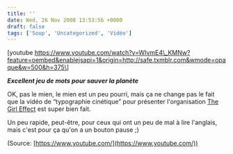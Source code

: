 ```yaml
---
title: ''
date: Wed, 26 Nov 2008 13:53:56 +0000
draft: false
tags: ['Soup', 'Uncategorized', 'Vidéo']
---
```


\[youtube https://www.youtube.com/watch?v=WIvmE4\_KMNw?feature=oembed&enablejsapi=1&origin=http://safe.txmblr.com&wmode=opaque&w=500&h=375\]

**_Excellent jeu de mots pour sauver la planète_**

OK, pas le mien, le mien est un peu pourri, mais ça ne change pas le fait que la vidéo de “typographie cinétique” pour présenter l'organisation [The Girl Effect](http://www.girleffect.org/) est super bien fait.

Un peu rapide, peut-être, pour ceux qui ont un peu de mal à lire l'anglais, mais c'est pour ça qu'on a un bouton pause ;)

(Source: [https://www.youtube.com/](https://www.youtube.com/))
